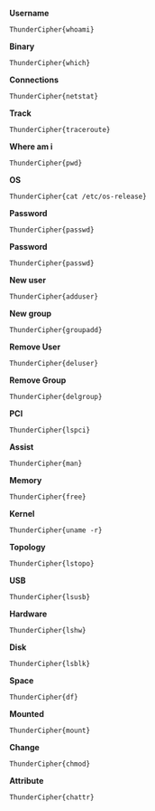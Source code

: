**Username**
```
ThunderCipher{whoami}
```

**Binary**
```
ThunderCipher{which}
```

**Connections**
```
ThunderCipher{netstat}
```

**Track**
```
ThunderCipher{traceroute}
```

**Where am i**
```
ThunderCipher{pwd}
```

**OS**
```
ThunderCipher{cat /etc/os-release}
```

**Password**
```
ThunderCipher{passwd}
```

**Password**
```
ThunderCipher{passwd}
```

**New user**
```
ThunderCipher{adduser}
```

**New group**
```
ThunderCipher{groupadd}
```

**Remove User**
```
ThunderCipher{deluser}
```

**Remove Group**
```
ThunderCipher{delgroup}
```

**PCI**
```
ThunderCipher{lspci}
```

**Assist**
```
ThunderCipher{man}
```

**Memory**
```
ThunderCipher{free}
```

**Kernel**
```
ThunderCipher{uname -r}
```

**Topology**
```
ThunderCipher{lstopo}
```

**USB**
```
ThunderCipher{lsusb}
```

**Hardware**
```
ThunderCipher{lshw}
```

**Disk**
```
ThunderCipher{lsblk}
```

**Space**
```
ThunderCipher{df}
```

**Mounted**
```
ThunderCipher{mount}
```

**Change**
```
ThunderCipher{chmod}
```

**Attribute**
```
ThunderCipher{chattr}
```